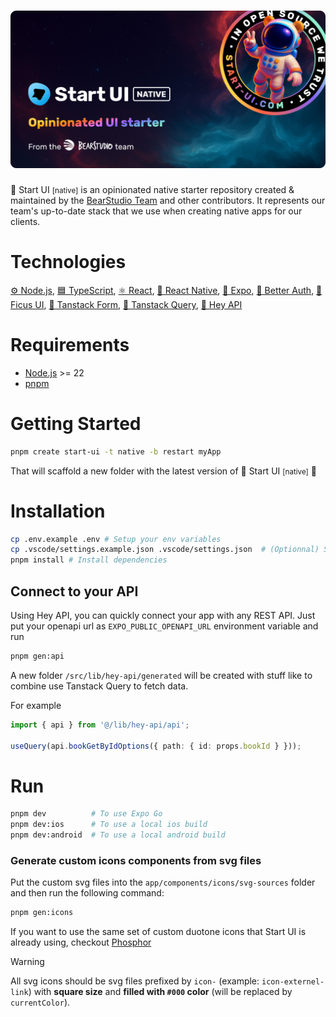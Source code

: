 <h1 align="center"><img src=".github/assets/thumbnail.png" alt="Start UI Native" /></h1>

🚀 Start UI <small>[native]</small> is an opinionated native starter repository created & maintained by the [BearStudio Team](https://www.bearstudio.fr/team) and other contributors.
It represents our team's up-to-date stack that we use when creating native apps for our clients.


# Technologies

[⚙️ Node.js](https://nodejs.org), [🟦 TypeScript](https://www.typescriptlang.org/), [⚛️ React](https://react.dev/), [📱 React Native](https://reactnative.dev/), [🚀 Expo](https://docs.expo.dev/), [🔐 Better Auth](https://www.better-auth.com/), [🌿 Ficus UI](https://ficus-ui.com/), [🌴 Tanstack Form](https://tanstack.com/form/), [🌴 Tanstack Query](https://tanstack.com/query/), [👋 Hey API](https://heyapi.dev/)

# Requirements

* [Node.js](https://nodejs.org) >= 22
* [pnpm](https://pnpm.io/)

# Getting Started

```bash
pnpm create start-ui -t native -b restart myApp
```

That will scaffold a new folder with the latest version of 🚀 Start UI <small>[native]</small> 🎉

# Installation

```bash
cp .env.example .env # Setup your env variables
cp .vscode/settings.example.json .vscode/settings.json  # (Optionnal) Setup your VS Code
pnpm install # Install dependencies
```

## Connect to your API

Using Hey API, you can quickly connect your app with any REST API. Just put your openapi url as `EXPO_PUBLIC_OPENAPI_URL` environment variable and run

```bash
pnpm gen:api
```

A new folder `/src/lib/hey-api/generated` will be created with stuff like to combine use Tanstack Query to fetch data.

For example
```ts
import { api } from '@/lib/hey-api/api';

useQuery(api.bookGetByIdOptions({ path: { id: props.bookId } }));
```

# Run

```bash
pnpm dev          # To use Expo Go
pnpm dev:ios      # To use a local ios build
pnpm dev:android  # To use a local android build
```

### Generate custom icons components from svg files

Put the custom svg files into the `app/components/icons/svg-sources` folder and then run the following command:

```bash
pnpm gen:icons
```

If you want to use the same set of custom duotone icons that Start UI is already using, checkout
[Phosphor](https://phosphoricons.com/)

> [!WARNING]
> All svg icons should be svg files prefixed by `icon-` (example: `icon-externel-link`) with **square size** and **filled with `#000` color** (will be replaced by `currentColor`).

